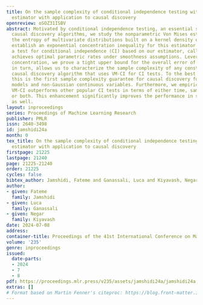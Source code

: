 ```yaml
---
title: On the sample complexity of conditional independence testing with Von Mises
  estimator with application to causal discovery
openreview: oSOZ31ISBV
abstract: Motivated by conditional independence testing, an essential step in constraint-based
  causal discovery algorithms, we study the nonparametric Von Mises estimator for
  the entropy of multivariate distributions built on a kernel density estimator. We
  establish an exponential concentration inequality for this estimator. We design
  a test for conditional independence (CI) based on our estimator, called VM-CI, which
  achieves optimal parametric rates under smoothness assumptions. Leveraging the exponential
  concentration, we prove a tight upper bound for the overall error of VM-CI. This,
  in turn, allows us to characterize the sample complexity of any constraint-based
  causal discovery algorithm that uses VM-CI for CI tests. To the best of our knowledge,
  this is the first sample complexity guarantee for causal discovery for non-linear
  models and non-Gaussian continuous variables. Furthermore, we empirically show that
  VM-CI outperforms other popular CI tests in terms of either time, sample complexity,
  or both. This enhancement significantly improves the performance in structure learning
  as well.
layout: inproceedings
series: Proceedings of Machine Learning Research
publisher: PMLR
issn: 2640-3498
id: jamshidi24a
month: 0
tex_title: On the sample complexity of conditional independence testing with Von Mises
  estimator with application to causal discovery
firstpage: 21225
lastpage: 21240
page: 21225-21240
order: 21225
cycles: false
bibtex_author: Jamshidi, Fateme and Ganassali, Luca and Kiyavash, Negar
author:
- given: Fateme
  family: Jamshidi
- given: Luca
  family: Ganassali
- given: Negar
  family: Kiyavash
date: 2024-07-08
address:
container-title: Proceedings of the 41st International Conference on Machine Learning
volume: '235'
genre: inproceedings
issued:
  date-parts:
  - 2024
  - 7
  - 8
pdf: https://proceedings.mlr.press/v235/assets/jamshidi24a/jamshidi24a.pdf
extras: []
# Format based on Martin Fenner's citeproc: https://blog.front-matter.io/posts/citeproc-yaml-for-bibliographies/
---
```

